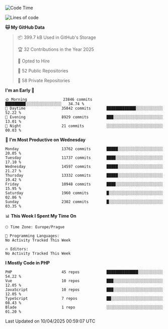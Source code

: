 <!--START_SECTION:waka-->
![Code Time](http://img.shields.io/badge/Code%20Time-1%2C584%20hrs%203%20mins-blue)

![Lines of code](https://img.shields.io/badge/From%20Hello%20World%20I%27ve%20Written-20.7%20million%20lines%20of%20code-blue)

**🐱 My GitHub Data** 

> 📦 399.7 kB Used in GitHub's Storage 
 > 
> 🏆 32 Contributions in the Year 2025
 > 
> 💼 Opted to Hire
 > 
> 📜 52 Public Repositories 
 > 
> 🔑 58 Private Repositories 
 > 
**I'm an Early 🐤** 

```text
🌞 Morning                23846 commits       █████████░░░░░░░░░░░░░░░░   34.74 % 
🌆 Daytime                35842 commits       █████████████░░░░░░░░░░░░   52.22 % 
🌃 Evening                8929 commits        ███░░░░░░░░░░░░░░░░░░░░░░   13.01 % 
🌙 Night                  21 commits          ░░░░░░░░░░░░░░░░░░░░░░░░░   00.03 % 
```
📅 **I'm Most Productive on Wednesday** 

```text
Monday                   13762 commits       █████░░░░░░░░░░░░░░░░░░░░   20.05 % 
Tuesday                  11737 commits       ████░░░░░░░░░░░░░░░░░░░░░   17.10 % 
Wednesday                14597 commits       █████░░░░░░░░░░░░░░░░░░░░   21.27 % 
Thursday                 13332 commits       █████░░░░░░░░░░░░░░░░░░░░   19.42 % 
Friday                   10948 commits       ████░░░░░░░░░░░░░░░░░░░░░   15.95 % 
Saturday                 1960 commits        █░░░░░░░░░░░░░░░░░░░░░░░░   02.86 % 
Sunday                   2302 commits        █░░░░░░░░░░░░░░░░░░░░░░░░   03.35 % 
```


📊 **This Week I Spent My Time On** 

```text
🕑︎ Time Zone: Europe/Prague

💬 Programming Languages: 
No Activity Tracked This Week

🔥 Editors: 
No Activity Tracked This Week
```

**I Mostly Code in PHP** 

```text
PHP                      45 repos            ██████████████░░░░░░░░░░░   54.22 % 
Vue                      10 repos            ███░░░░░░░░░░░░░░░░░░░░░░   12.05 % 
JavaScript               10 repos            ███░░░░░░░░░░░░░░░░░░░░░░   12.05 % 
TypeScript               7 repos             ██░░░░░░░░░░░░░░░░░░░░░░░   08.43 % 
Blade                    1 repo              ░░░░░░░░░░░░░░░░░░░░░░░░░   01.20 % 
```




 Last Updated on 10/04/2025 00:59:07 UTC
<!--END_SECTION:waka-->
<!--
**AlexKratky/AlexKratky** is a ✨ _special_ ✨ repository because its `README.md` (this file) appears on your GitHub profile.

Here are some ideas to get you started:

- 🔭 I’m currently working on ...
- 🌱 I’m currently learning ...
- 👯 I’m looking to collaborate on ...
- 🤔 I’m looking for help with ...
- 💬 Ask me about ...
- 📫 How to reach me: ...
- 😄 Pronouns: ...
- ⚡ Fun fact: ...
-->
